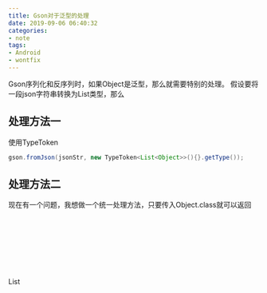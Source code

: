 ```yaml
---
title: Gson对于泛型的处理
date: 2019-09-06 06:40:32 
categories: 
- note
tags: 
- Android
- wontfix
---
```

Gson序列化和反序列时，如果Object是泛型，那么就需要特别的处理。
假设要将一段json字符串转换为List<Object>类型，那么

## 处理方法一
使用TypeToken
```java
gson.fromJson(jsonStr, new TypeToken<List<Object>>(){}.getType());
```

## 处理方法二
现在有一个问题，我想做一个统一处理方法，只要传入Object.class就可以返回List<Object>，那么还可以通过自定义`ParameterizedType`的方式解决。
jackson库自带了`TypeFactory`，调用方式是一样的，省去了自定义的麻烦。
```java
public static class ParameterizedTypeImpl implements ParameterizedType {
    private final Class raw;
    private final Type[] args;

    public static ParameterizedTypeImpl of(Class... classes) {
        if(classes.length == 0) {
            return new ParameterizedTypeImpl(null, new Type[0]);
        }
        if(classes.length == 1) {
            return new ParameterizedTypeImpl(classes[0], null);
        }

        Type tem = classes[classes.length - 1];
        ParameterizedTypeImpl result = null;
        for (int i = classes.length - 2; i >= 0; i--) {
            result = new ParameterizedTypeImpl(classes[i], new Type[] {tem});
            tem = result;
        }
        return result;
    }

    public ParameterizedTypeImpl(Class raw, Type[] args) {
        this.raw = raw;
        this.args = args != null ? args : new Type[0];
    }

    @Override
    public Type[] getActualTypeArguments() {
        return args;
    }

    @Override
    public Type getRawType() {
        return raw;
    }

    @Override
    public Type getOwnerType() {
        return null;
    }
}
```

那么调用方式就变成了：
```java
<T> T fun(Class<T> clazz) {
    String jsonStr = "...";// 省略jsonStr的联网获取代码
    return gson.fromJson(jsonStr, ParameterizedTypeImpl.of(List.class, clazz));
}
```
还没有深究ParameterizedType 的这么用的原理，从网上找到的代码，自己修改的。